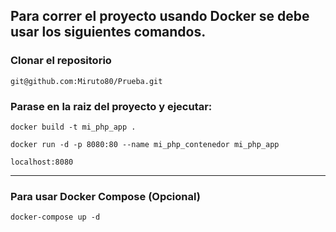 ## Para correr el proyecto usando Docker se debe usar los siguientes comandos.

### Clonar el repositorio

``` git@github.com:Miruto80/Prueba.git ```

### Parase en la raiz del proyecto y ejecutar:

``` docker build -t mi_php_app .  ```

```docker run -d -p 8080:80 --name mi_php_contenedor mi_php_app```

```localhost:8080```

--------------------------------------------------------------------------

###  Para usar Docker Compose (Opcional)

``` docker-compose up -d ```